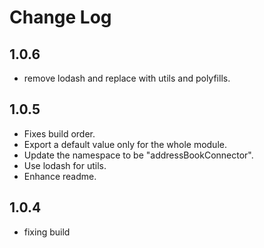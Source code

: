 # Change Log

## 1.0.6

* remove lodash and replace with utils and polyfills.

## 1.0.5

* Fixes build order.
* Export a default value only for the whole module.
* Update the namespace to be "addressBookConnector".
* Use lodash for utils.
* Enhance readme.

## 1.0.4

* fixing build
